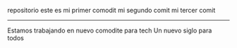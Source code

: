  repositorio
este es mi primer comodit
mi segundo comit
mi tercer comit



*********************************************
Estamos trabajando en nuevo comodite para tech
Un nuevo siglo para todos 
